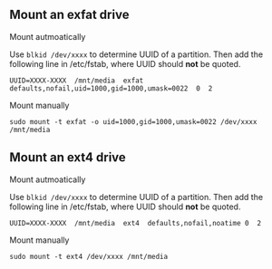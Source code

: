 ## Mount an exfat drive

Mount autmoatically

Use `blkid /dev/xxxx` to determine UUID of a partition.
Then add the following line in /etc/fstab, where UUID should **not** be quoted.

```
UUID=XXXX-XXXX  /mnt/media  exfat  defaults,nofail,uid=1000,gid=1000,umask=0022  0  2
```

Mount manually

```
sudo mount -t exfat -o uid=1000,gid=1000,umask=0022 /dev/xxxx /mnt/media
```

## Mount an ext4 drive

Mount autmoatically

Use `blkid /dev/xxxx` to determine UUID of a partition.
Then add the following line in /etc/fstab, where UUID should **not** be quoted.

```
UUID=XXXX-XXXX  /mnt/media  ext4  defaults,nofail,noatime 0  2
```

Mount manually

```
sudo mount -t ext4 /dev/xxxx /mnt/media
```
